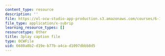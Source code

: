 ```yaml
---
content_type: resource
description: ''
file: https://ol-ocw-studio-app-production.s3.amazonaws.com/courses/6-189-multicore-programming-primer-january-iap-2007/6680a8b2d19eb77ba4cad1097dbbb8d5_vhmiSugPlW0.srt
file_type: application/x-subrip
learning_resource_types: []
resourcetype: Other
title: 3play caption file
type: OCWFile
uid: 6680a8b2-d19e-b77b-a4ca-d1097dbbb8d5
---
```

